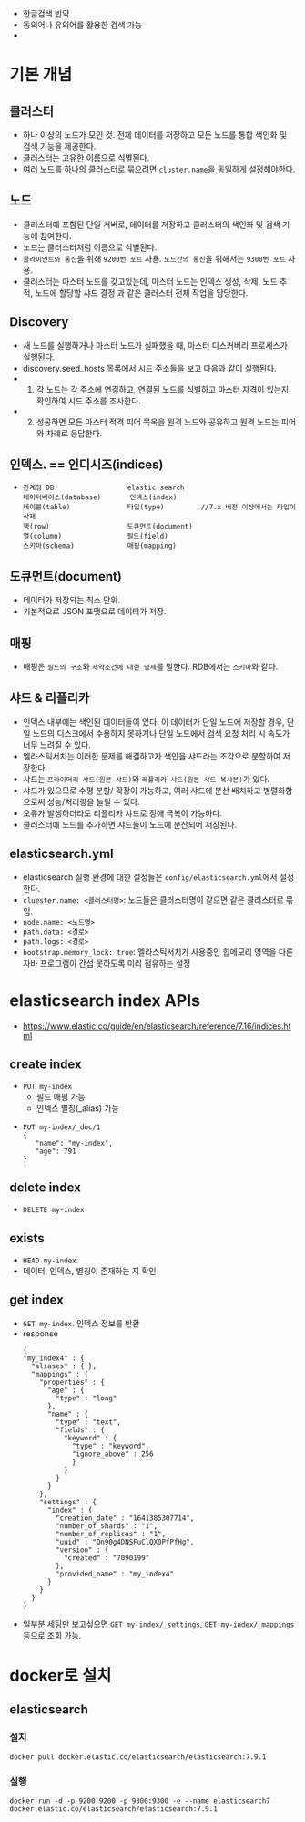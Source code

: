 

- 한글검색 빈약 
- 동의어나 유의어를 활용한 검색 가능 
-  

# 기본 개념 

## 클러스터 
- 하나 이상의 노드가 모인 것. 전체 데이터를 저장하고 모든 노드를 통합 색인화 및 검색 기능을 제공한다. 
- 클러스터는 고유한 이름으로 식별된다. 
- 여러 노드를 하나의 클러스터로 묶으려면 `cluster.name`을 동일하게 설정해야한다. 

## 노드 
- 클러스터에 포함된 단일 서버로, 데이터를 저장하고 클러스터의 색인화 및 검색 기능에 참여한다. 
- 노드는 클러스터처럼 이름으로 식별된다. 
- `클라이언트와 통신`을 위해 `9200번 포트` 사용. `노드간의 통신`을 위해서는 `9300번 포트` 사용. 
- 클러스터는 마스터 노드를 갖고있는데, 마스터 노드는 인덱스 생성, 삭제, 노드 추적, 노드에 할당할 샤드 결정 과 같은 클러스터 전체 작업을 담당한다.  

## Discovery
- 새 노드를 실행하거나 마스터 노드가 실패했을 때, 마스터 디스커버리 프로세스가 실행된다. 
- discovery.seed_hosts 목록에서 시드 주소들을 보고 다음과 같이 실행된다. 
- 1. 각 노드는 각 주소에 연결하고, 연결된 노드를 식별하고 마스터 자격이 있는지 확인하여 시드 주소를 조사한다. 
- 2. 성공하면 모든 마스터 적격 피어 목옥을 원격 노드와 공유하고 원격 노드는 피어와 차례로 응답한다. 

## 인덱스. == 인디시즈(indices) 
- ```
  관계형 DB                  elastic search
  데이터베이스(database)       인덱스(index)
  테이블(table)              타입(type)         //7.x 버전 이상에서는 타입이 삭제 
  행(row)                   도큐먼트(document)
  열(column)                필드(field)
  스키마(schema)             매핑(mapping)
  ```

## 도큐먼트(document)
- 데이터가 저장되는 최소 단위. 
- 기본적으로 JSON 포맷으로 데이터가 저장.

## 매핑
- 매핑은 `필드의 구조`와 `제약조건에 대한 명세`를 말한다. RDB에서는 `스키마`와 같다. 

## 샤드 & 리플리카 
- 인덱스 내부에는 색인된 데이터들이 있다. 이 데이터가 단일 노드에 저장할 경우, 단일 노드의 디스크에서 수용하지 못하거나 단일 노드에서 검색 요청 처리 시 속도가 너무 느려질 수 있다. 
- 엘라스틱서치는 이러한 문제를 해결하고자 색인을 샤드라는 조각으로 분할하여 저장한다. 
- 샤드는 `프라이머리 샤드(원본 샤드)`와 `레플리카 샤드(원본 샤드 복사본)`가 있다. 
- 샤드가 있으므로 수평 분할/ 확장이 가능하고, 여러 샤드에 분산 배치하고 병렬화함으로써 성능/처리량을 늘릴 수 있다. 
- 오류가 발생하더라도 리플리카 샤드로 장애 극복이 가능하다. 
- 클러스터에 노드를 추가하면 샤드들이 노드에 분산되어 저장된다. 

## elasticsearch.yml 
- elasticsearch 실행 환경에 대한 설정들은 `config/elasticsearch.yml`에서 설정한다. 
- `cluester.name: <클러스터명>`: 노드들은 클러스터명이 같으면 같은 클러스터로 묶임.  
- `node.name: <노드명>`
- `path.data: <경로>`
- `path.logs: <경로>`
- `bootstrap.memory_lock: true`: 엘라스틱서치가 사용중인 힙메모리 영역을 다른 자바 프로그램이 간섭 못하도록 미리 점유하는 설정 

# elasticsearch index APIs
- https://www.elastic.co/guide/en/elasticsearch/reference/7.16/indices.html

## create index 
- `PUT my-index`
  + 필드 매핑 가능 
  + 인덱스 별칭(_alias) 가능 
-  ```
   PUT my-index/_doc/1
   {
      "name": "my-index", 
      "age": 791
   }
   ```

## delete index 
- `DELETE my-index`

## exists
- `HEAD my-index`. 
- 데이터, 인덱스, 별칭이 존재하는 지 확인 

## get index 
- `GET my-index`. 인덱스 정보를 반환 
- response
  ```
  {
  "my_index4" : {
    "aliases" : { },
    "mappings" : {
      "properties" : {
        "age" : {
          "type" : "long"
        },
        "name" : {
          "type" : "text",
          "fields" : {
            "keyword" : {
              "type" : "keyword",
              "ignore_above" : 256
              }
            }
          }
        } 
      },
      "settings" : {
        "index" : {
          "creation_date" : "1641385307714",
          "number_of_shards" : "1",
          "number_of_replicas" : "1",
          "uuid" : "Qn90g4DNSFuClQX0PfPfHg",
          "version" : {
            "created" : "7090199"
          },
          "provided_name" : "my_index4"
        }
      }
    }
  } 
  ```
- 일부분 세팅만 보고싶으면 `GET my-index/_settings`, `GET my-index/_mappings` 등으로 조회 가능. 

# docker로 설치 
## elasticsearch 
### 설치 
`docker pull docker.elastic.co/elasticsearch/elasticsearch:7.9.1`
### 실행 
`docker run -d -p 9200:9200 -p 9300:9300 -e --name elasticsearch7 docker.elastic.co/elasticsearch/elasticsearch:7.9.1`


